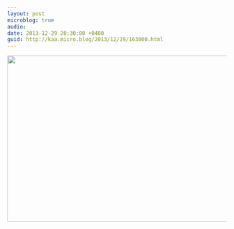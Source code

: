```yaml
---
layout: post
microblog: true
audio: 
date: 2013-12-29 20:30:00 +0400
guid: http://kaa.micro.blog/2013/12/29/163000.html
---
```

<img src="http://www.kaa.bz/uploads/2018/b0ad0ae2ce.jpg" alt="" width="840" height="382" class="alignnone size-full wp-image-968" />
